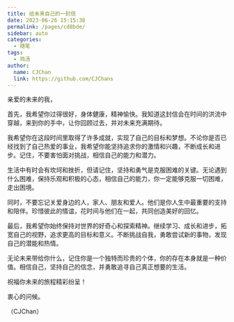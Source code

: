 ```yaml
---
title: 给未来自己的一封信
date: 2023-06-26 15:15:38
permalink: /pages/cd8bde/
sidebar: auto
categories:
  - 随笔
tags:
  - 鸡汤
author:
  name: CJChan
  link: https://github.com/CJChans
---
```

亲爱的未来的我，

首先，我希望你过得很好，身体健康，精神愉快。我知道这封信会在时间的洪流中穿越，来到你的手中，让你回顾过去，并对未来充满期待。

我希望你在这段时间里取得了许多成就，实现了自己的目标和梦想。不论你是否已经找到了自己热爱的事业，我希望你能坚持追求你的激情和兴趣，不断成长和进步。记住，不要害怕面对挑战，相信自己的能力和潜力。

生活中有时会有坎坷和挫折，但请记住，坚持和勇气是克服困难的关键。无论遇到什么困难，保持乐观和积极的心态，相信自己的能力，你一定能够克服一切困难，走出困境。

同时，不要忘记关爱身边的人，家人、朋友和爱人。他们是你人生中最重要的支持和陪伴。珍惜彼此的情谊，花时间与他们在一起，共同创造美好的回忆。

最后，我希望你始终保持对世界的好奇心和探索精神。继续学习、成长和进步，拓宽自己的视野，追求更高的目标和意义。不断挑战自我，勇敢尝试新的事物，发现自己的潜能和热情。

无论未来带给你什么，记住你是一个独特而珍贵的个体，你的存在本身就是一种价值。相信自己，坚持自己的信念，并勇敢追寻自己真正想要的生活。

祝福你未来的旅程精彩纷呈！

衷心的问候。

（CJChan）